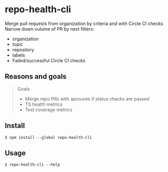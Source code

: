 # repo-health-cli
Merge pull requests from organization by criteria and with Circle CI checks
Narrow down vulume of PR by next filters:
- organization
- topic
- repository
- labels
- Failed/successful Circle CI checks

## Reasons and goals

> Goals
> - Merge repo PRs with aprouves if status chacks are passed
> - TS health metrics
> - Test coverage metrics


## Install

```
$ npm install --global repo-health-cli
```

## Usage

```
$ repo-health-cli --help
```
